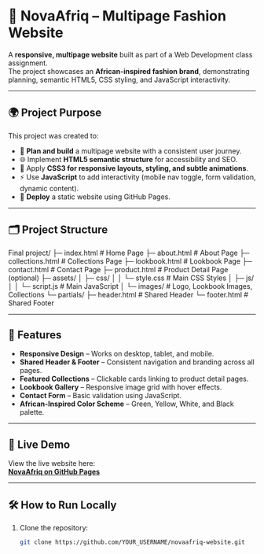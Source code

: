 # 🌿 NovaAfriq – Multipage Fashion Website

A **responsive, multipage website** built as part of a Web Development class assignment.  
The project showcases an **African-inspired fashion brand**, demonstrating planning, semantic HTML5, CSS styling, and JavaScript interactivity.

---

## 🌍 Project Purpose

This project was created to:

- 📝 **Plan and build** a multipage website with a consistent user journey.  
- 🌐 Implement **HTML5 semantic structure** for accessibility and SEO.  
- 🎨 Apply **CSS3 for responsive layouts, styling, and subtle animations**.  
- ⚡ Use **JavaScript** to add interactivity (mobile nav toggle, form validation, dynamic content).  
- 🚀 **Deploy** a static website using GitHub Pages.  

---

## 🗂 Project Structure
Final project/
├─ index.html # Home Page
├─ about.html # About Page
├─ collections.html # Collections Page
├─ lookbook.html # Lookbook Page
├─ contact.html # Contact Page
├─ product.html # Product Detail Page (optional)
├─ assets/
│ ├─ css/
│ │ └─ style.css # Main CSS Styles
│ ├─ js/
│ │ └─ script.js # Main JavaScript
│ └─ images/ # Logo, Lookbook Images, Collections
└─ partials/
├─ header.html # Shared Header
└─ footer.html # Shared Footer

---

## 🎨 Features

- **Responsive Design** – Works on desktop, tablet, and mobile.  
- **Shared Header & Footer** – Consistent navigation and branding across all pages.  
- **Featured Collections** – Clickable cards linking to product detail pages.  
- **Lookbook Gallery** – Responsive image grid with hover effects.  
- **Contact Form** – Basic validation using JavaScript.  
- **African-Inspired Color Scheme** – Green, Yellow, White, and Black palette.  

---

## 🚀 Live Demo

View the live website here:  
[**NovaAfriq on GitHub Pages**](https://YOUR_USERNAME.github.io/novaafriq-website/)

---

## 🛠 How to Run Locally

1. Clone the repository:  
   ```bash
   git clone https://github.com/YOUR_USERNAME/novaafriq-website.git
